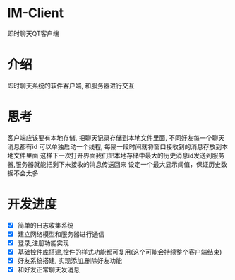 # IM-Client
即时聊天QT客户端

# 介绍
即时聊天系统的软件客户端, 和服务器进行交互

# 思考
客户端应该要有本地存储, 把聊天记录存储到本地文件里面, 不同好友每一个聊天消息都有id
可以单独启动一个线程, 每隔一段时间就将窗口接收到的消息存放到本地文件里面
这样下一次打开界面我们把本地存储中最大的历史消息id发送到服务器,服务器就能把剩下未接收的消息传送回来
设定一个最大显示阈值，保证历史数据不会太多

# 开发进度
- [x] 简单的日志收集系统
- [x] 建立网络模型和服务器进行通信
- [x] 登录,注册功能实现
- [x] 基础控件库搭建,控件的样式功能都可复用(这个可能会持续整个客户端结束)
- [x] 好友系统搭建, 实现添加,删除好友功能
- [x] 和好友正常聊天发消息
